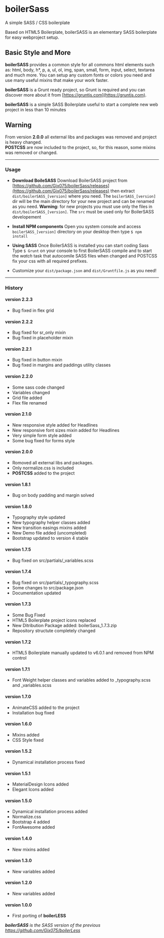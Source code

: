 # boilerSass
A simple SASS / CSS boilerplate<br>

Based on HTML5 Boilerplate, boilerSASS is an elementary SASS boilerplate for easy webproject setup.

## Basic Style and More
**boilerSASS** provides a common style for all commons html elements such as: html, body, h*, p, a, ul, ol, img, span, small, form, input, select, textarea and much more.
You can setup any custom fonts or colors you need and use many useful mixins that make your work faster.

**boilerSASS** is a Grunt ready project, so Grunt is required and you can discover more about it from [https://gruntjs.com](https://gruntjs.com).

**boilerSASS** is a simple SASS Boilerplate useful to start a complete new web project in less than 10 minutes

## Warning
From version **2.0.0** all external libs and packages was removed and project is heavy changed.<br>
**POSTCSS** are now included to the project, so, for this reason, some mixins was removed or changed.

* * *


### Usage
*   **Download BoileSASS**
    Download BoilerSASS project from [https://github.com/Gix075/boilerSass/releases](https://github.com/Gix075/boilerSass/releases) then extract `dist/boilerSASS_[version]` where you need.
    The `boilerSASS_[version]` dir will be the main directory for your new project and can be renamed as you need.
    **Warning:** for new projects you must use only the files in `dist/boilerSASS_[version]`. The `src` must be used only for BoilerSASS developement

*   **Install NPM components**
    Open you system console and access `boilerSASS_[version]` directory on your desktop
    then type `$ npm install`

*   **Using SASS**
    Once BoilerSASS is installed you can start coding Sass
    Type `$ Grunt` on your console to first BoilerSASS compile and to start the _watch_ task that autocomile SASS files when changed and POSTCSS fix your css with all required prefixes.

*   Customize your `dist/package.json` and `dist/Gruntfile.js` as you need!


* * *


### History

#### version 2.2.3
* Bug fixed in flex grid

#### version 2.2.2
* Bug fixed for sr_only mixin
* Bug fixed in placeholder mixin

#### version 2.2.1
* Bug fixed in button mixin
* Bug fixed in margins and paddings utility classes

#### version 2.2.0
* Some sass code changed
* Variables changed
* Grid file added
* Flex file renamed

#### version 2.1.0
* New responsive style added for Headlines
* New responsive font sizes mixin added for Headlines
* Very simple form style added
* Some bug fixed for forms style

#### version 2.0.0
* Romoved all external libs and packages.
* Only normalize.css is included
* **POSTCSS** added to the project

#### version 1.8.1
* Bug on body padding and margin solved

#### version 1.8.0
* Typography style updated
* New typography helper classes added
* New transition easings mixins added
* New Demo file added (uncompleted)
* Bootstrap updated to version 4 stable

#### version 1.7.5
* Bug fixed on src/partials/_variables.scss

#### version 1.7.4
* Bug fixed on src/partials/_typography.scss
* Some changes to src/package.json
* Documentation updated

#### version 1.7.3
* Some Bug Fixed
* HTML5 Boilerplate project icons replaced
* New Ditribution Package added: boilerSass_1.7.3.zip
* Repository structute completely changed

#### version 1.7.2
* HTML5 Boilerplate manually updated to v6.0.1 and removed from NPM control

#### version 1.7.1
* Font Weight helper classes and variables added to _typography.scss and _variables.scss

#### version 1.7.0
* AnimateCSS added to the project
* Installation bug fixed

#### version 1.6.0
* Mixins added
* CSS Style fixed

#### version 1.5.2
* Dynamical installation process fixed

#### version 1.5.1
* MaterialDesign Icons added
* Elegant Icons added

#### version 1.5.0
* Dynamical installation process added
* Normalize.css
* Bootstrap 4 added
* FontAwesome added

#### version 1.4.0
* New mixins added

#### version 1.3.0
* New variables added

#### version 1.2.0
* New variables added

#### version 1.0.0
* First porting of **boilerLESS**

_**boilerSASS** is the SASS version of the previous https://github.com/Gix075/boilerLess_
